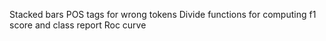 Stacked bars POS tags for wrong tokens
Divide functions for computing f1 score and class report
Roc curve